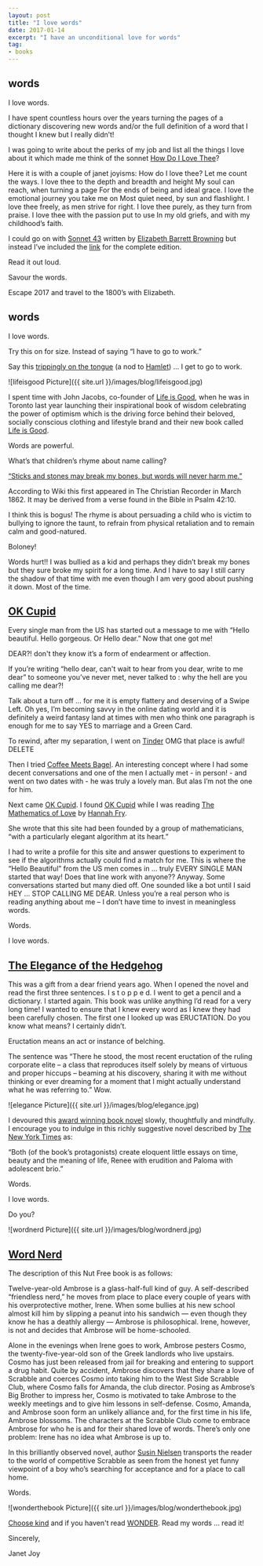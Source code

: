 ```yaml
---
layout: post
title: "I love words"
date: 2017-01-14
excerpt: "I have an unconditional love for words"
tag:
- books
---
```

## words

I love words.

I have spent countless hours over the years turning the pages of a dictionary discovering new words and/or the full definition of a word that I thought I knew but I really didn’t!

I was going to write about the perks of my job and list all the things I love about it which made me think of the sonnet [How Do I Love Thee](https://www.poets.org/poetsorg/poem/how-do-i-love-thee-sonnet-43)?

Here it is with a couple of janet joyisms:
How do I love thee?  Let me count the ways.
I love thee to the depth and breadth and height
My soul can reach, when turning a page
For the ends of being and ideal grace.
I love the emotional journey you take me on
Most quiet need, by sun and flashlight.
I love thee freely, as men strive for right.
I love thee purely, as they turn from praise.
I love thee with the passion put to use
In my old griefs, and with my childhood’s faith.

I could go on with [Sonnet 43](https://www.poets.org/poetsorg/poem/how-do-i-love-thee-sonnet-43) written by [Elizabeth Barrett Browning](https://www.poets.org/poetsorg/poet/elizabeth-barrett-browning) but instead I’ve included the [link](https://www.poets.org/poetsorg/poem/how-do-i-love-thee-sonnet-43) for the complete edition.

Read it out loud.

Savour the words.

Escape 2017 and travel to the 1800’s with Elizabeth.

## words

I love words.

Try this on for size. Instead of saying “I have to go to work.”

Say this [trippingly on the tongue](http://shakespeare.mit.edu/hamlet/hamlet.3.2.html) (a nod to [Hamlet](http://shakespeare.mit.edu/hamlet/full.html)) ... I get to go to work.

![lifeisgood Picture]({{ site.url }}/images/blog/lifeisgood.jpg)

I spent time with John Jacobs, co-founder of [Life is Good](http://www.lifeisgood.com/ ), when he was in Toronto last year launching their inspirational book of wisdom celebrating the power of optimism which is the driving force behind their beloved, socially conscious clothing and lifestyle brand and their new book called [Life is Good](https://www.amazon.ca/Life-Good-Book-Bert-Jacobs/dp/1426215630).    

Words are powerful.

What’s that children’s rhyme about name calling?

[“Sticks and stones may break my bones, but words will never harm me.”](https://en.wikipedia.org/wiki/Sticks_and_Stones)

According to Wiki this first appeared in The Christian Recorder in March 1862.   It may be derived from a verse found in the Bible in Psalm 42:10.

I think this is bogus! The rhyme is about persuading a child who is victim to bullying to ignore the taunt, to refrain from physical retaliation and to remain calm and good-natured.

Boloney!

Words hurt!! I was bullied as a kid and perhaps they didn’t break my bones but they sure broke my spirit for a long time. And I have to say I still carry the shadow of that time with me even though I am very good about pushing it down. Most of the time.

## [OK Cupid](https://www.okcupid.com/)

Every single man from the US has started out a message to me with “Hello beautiful. Hello gorgeous. Or Hello dear.” Now that one got me!  

DEAR?! don't they know it’s a form of endearment or affection.  

If you’re writing “hello dear, can't wait to hear from you dear, write to me dear” to someone you’ve never met, never talked to : why the hell are you calling me dear?!

Talk about a turn off … for me it is empty flattery and deserving of a Swipe Left. Oh yes, I’m becoming savvy in the online dating world and it is definitely a weird fantasy land at times with men who think one paragraph is enough for me to say YES to marriage and a Green Card.

To rewind, after my separation, I went on [Tinder](https://www.gotinder.com/)  OMG that place is awful!  DELETE

Then I tried [Coffee Meets Bagel](https://coffeemeetsbagel.com/). An interesting concept where I  had some decent conversations and one of the men I actually met - in person! - and went on two dates with - he was truly a lovely man. But alas I’m not the one for him.

Next came [OK Cupid](https://www.okcupid.com/). I found [OK Cupid](https://www.okcupid.com/) while I was reading [The Mathematics of Love](https://www.amazon.ca/Mathematics-Love-Hannah-Fry/dp/1442381612) by [Hannah Fry](http://www.hannahfry.co.uk/).

She wrote that this site had been founded by a group of mathematicians, “with a particularly elegant algorithm at its heart.”

I had to write a profile for this site and answer questions to experiment to see if the algorithms actually could find a match for me.  This is where the “Hello Beautiful” from the US men comes in … truly EVERY SINGLE MAN started that way! Does that line work with anyone?? Anyway. Some conversations started but many died off. One sounded like a bot until I said HEY … STOP CALLING ME DEAR. Unless you’re a real person who is reading anything about me – I don’t have time to invest in meaningless words.

Words.

I love words.

## [The Elegance of the Hedgehog](http://www.europaeditions.com/book/9781933372600/the-elegance-of-the-hedgehog)

This was a gift from a dear friend years ago. When I opened the novel and read the first three sentences.   I s t o p p e d.   I went to get a pencil and a dictionary. I started again.
This book was unlike anything I’d read for a very long time! I wanted to ensure that I knew every word as I knew they had been carefully chosen. The first one I looked up was ERUCTATION. Do you know what means? I certainly didn’t.

Eructation means an act or instance of belching.

The sentence was “There he stood, the most recent eructation of the ruling corporate elite – a class that reproduces itself solely by means of virtuous and proper hiccups – beaming at his discovery, sharing it with me without thinking or ever dreaming for a moment that I might actually understand what he was referring to.”  Wow.

![elegance Picture]({{ site.url }}/images/blog/elegance.jpg)

I devoured this [award winning book novel](https://www.chapters.indigo.ca/en-ca/books/the-elegance-of-the-hedgehog/9781933372600-item.html?ikwid=elegance+of+the+hedgehog&ikwsec=Home&ikwidx=0) slowly, thoughtfully and mindfully. I encourage you to indulge in this richly suggestive novel described by [The New York Times](http://www.nytimes.com/2008/09/07/books/review/James-t.html) as:

“Both (of the book’s protagonists) create eloquent little essays on time, beauty and the meaning of life, Renee with erudition and Paloma with adolescent brio.”

Words.

I love words.

Do you?

![wordnerd Picture]({{ site.url }}/images/blog/wordnerd.jpg)

## [Word Nerd](https://www.chapters.indigo.ca/en-ca/books/word-nerd/9780887769900-item.html?ikwid=word+nerd&ikwsec=Books&ikwidx=0)

The description of this Nut Free book is as follows:

Twelve-year-old Ambrose is a glass-half-full kind of guy. A self-described “friendless nerd,” he moves from place to place every couple of years with his overprotective mother, Irene. When some bullies at his new school almost kill him by slipping a peanut into his sandwich — even though they know he has a deathly allergy — Ambrose is philosophical. Irene, however, is not and decides that Ambrose will be home-schooled.

Alone in the evenings when Irene goes to work, Ambrose pesters Cosmo, the twenty-five-year-old son of the Greek landlords who live upstairs. Cosmo has just been released from jail for breaking and entering to support a drug habit. Quite by accident, Ambrose discovers that they share a love of Scrabble and coerces Cosmo into taking him to the West Side Scrabble Club, where Cosmo falls for Amanda, the club director. Posing as Ambrose’s Big Brother to impress her, Cosmo is motivated to take Ambrose to the weekly meetings and to give him lessons in self-defense. Cosmo, Amanda, and Ambrose soon form an unlikely alliance and, for the first time in his life, Ambrose blossoms. The characters at the Scrabble Club come to embrace Ambrose for who he is and for their shared love of words. There’s only one problem: Irene has no idea what Ambrose is up to.

In this brilliantly observed novel, author [Susin Nielsen](http://susinnielsen.com/) transports the reader to the world of competitive Scrabble as seen from the honest yet funny viewpoint of a boy who’s searching for acceptance and for a place to call home.

Words.

![wonderthebook Picture]({{ site.url }}/images/blog/wonderthebook.jpg)

 [Choose kind](http://www.randomhousekids.com/videos/4psz-zixb4-choose-kind-campaign) and if you haven't read [WONDER](http://www.goodreads.com/book/show/11387515-wonder).  Read my words ... read it!

 Sincerely,

 Janet Joy
